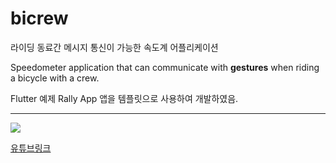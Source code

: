 # bicrew

라이딩 동료간 메시지 통신이 가능한 속도계 어플리케이션

Speedometer application that can communicate with **gestures** when riding a bicycle with a crew.


Flutter 예제 Rally App 앱을 템플릿으로 사용하여 개발하였음.

---

![](https://img.youtube.com/vi/mQcpEfkdyOo/0.jpg)

[유튜브링크](https://youtu.be/mQcpEfkdyOo)